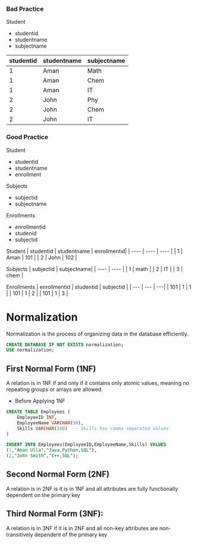 
### Bad Practice

Student
 - studentid
 - studentname
 - subjectname

|studentid | studentname | subjectname | 
| --- | --- | ---|
| 1 | Aman | Math | 
| 1 | Aman | Chem | 
| 1 | Aman | IT |
| 2 | John | Phy | 
|2 | John | Chem | 
| 2 | John | IT |


### Good Practice

Student
- studentid
- studentname
- enrollment

Subjects
 - subjectid
 - subjectname

Enrollments
 - enrollmentid
 - studenid
 - subjectid



Student
| studentid | studentname | enrollmentid|
| ---- | ---- | ---- |
| 1 | Aman | 101 |
| 2 | John | 102 |


Subjects
| subjectid | subjectname|
| ----  | ---- | 
| 1 | math | 
| 2 | IT | 
| 3 | chem | 


Enrollments
| enrollmentid | studentid | subjectid | 
| --- | --- | ---|
| 101 | 1 | 1 | 
| 101 | 1 | 2 | 
| 101 | 1 | 3 | 


# Normalization 

Normalization is the process of organizing data in the database efficiently.

```sql
CREATE DATABASE IF NOT EXISTS normalization;
USE normalization;
```

## First Normal Form (1NF)

A relation is in 1NF if and only if it contains only atomic values, meaning no repeating groups or arrays are allowed.

- Before Applying 1NF
```sql
CREATE TABLE Employees (
    EmployeeID INT,
    EmployeeName VARCHAR(50),
    Skills VARCHAR(100)  -- Skills has comma seperated values
)

INSERT INTO Employees(EmployeeID,EmployeeName,Skills) VALUES
(1,"Aman Ulla","Java,Python,SQL"),
(2,"John Smith","C++,SQL");
```

## Second Normal Form (2NF)

A relation is in 2NF is it is in 1NF and all attributes are fully functionally dependent on the primary key

## Third Normal Form (3NF):

A relation is in 3NF if it is in 2NF and all non-key attributes are non-transitively dependent of the primary key
